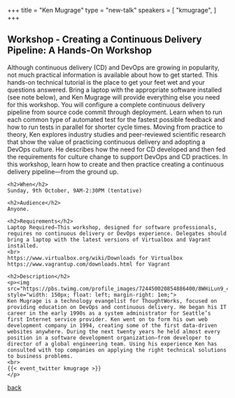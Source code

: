 +++
title = "Ken Mugrage"
type = "new-talk"
speakers = [
        "kmugrage",
]
+++
<div class="span-15">
  <div class="span-15 last">
    <h2>Workshop - Creating a Continuous Delivery Pipeline: A Hands-On Workshop</h2>
    Although continuous delivery (CD) and DevOps are growing in popularity, not much practical information is available about how to get started. This hands-on technical tutorial is the place to get your feet wet and your questions answered. Bring a laptop with the appropriate software installed (see note below), and Ken Mugrage will provide everything else you need for this workshop. You will configure a complete continuous delivery pipeline from source code commit through deployment. Learn when to run each common type of automated test for the fastest possible feedback and how to run tests in parallel for shorter cycle times. Moving from practice to theory, Ken explores industry studies and peer-reviewed scientific research that show the value of practicing continuous delivery and adopting a DevOps culture. He describes how the need for CD developed and then fed the requirements for culture change to support DevOps and CD practices. In this workshop, learn how to create and then practice creating a continuous delivery pipeline—from the ground up.

    <h2>When</h2>
    Sunday, 9th October, 9AM-2:30PM (tentative)

    <h2>Audience</h2>
    Anyone.

    <h2>Requirements</h2>
    Laptop Required—This workshop, designed for software professionals, requires no continuous delivery or DevOps experience. Delegates should bring a laptop with the latest versions of Virtualbox and Vagrant installed.
    <br>
    https://www.virtualbox.org/wiki/Downloads for Virtualbox https://www.vagrantup.com/downloads.html for Vagrant

    <h2>Description</h2>
    <p><img src="https://pbs.twimg.com/profile_images/724450020854886400/8WHiLun9_400x400.jpg" style="width: 150px; float: left; margin-right: 1em;">
    Ken Mugrage is a technology evangelist for ThoughtWorks, focused on providing education on DevOps and continuous delivery. He began his IT career in the early 1990s as a system administrator for Seattle’s first Internet service provider. Ken went on to form his own web development company in 1994, creating some of the first data-driven websites anywhere. During the next twenty years he held almost every position in a software development organization—from developer to director of a global engineering team. Using his experience Ken has consulted with top companies on applying the right technical solutions to business problems.
    <br>
    {{< event_twitter kmugrage >}}
    </p>
  </div>
  <a href="/events/2016-singapore/proposals/">back</a>
</div>